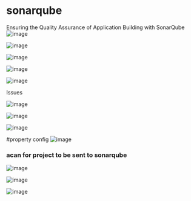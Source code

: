 # sonarqube
Ensuring the Quality Assurance of Application Building with SonarQube 
![image](https://github.com/JonesKwameOsei/sonarqube/assets/81886509/095144b6-a9a2-48a5-846c-c8d08d6c89e4)

![image](https://github.com/JonesKwameOsei/sonarqube/assets/81886509/4511f1b7-00ed-4d69-ad7f-133db94424c9)

![image](https://github.com/JonesKwameOsei/sonarqube/assets/81886509/138324c6-ea9f-49e0-953f-ce12a1838192)

![image](https://github.com/JonesKwameOsei/sonarqube/assets/81886509/3effe8d2-800e-4dca-b50a-c1d884a8d1b8)

![image](https://github.com/JonesKwameOsei/sonarqube/assets/81886509/d5a49620-3914-4d08-a8a4-df4f655a29b8)

Issues<p>
![image](https://github.com/JonesKwameOsei/sonarqube/assets/81886509/f4276546-710d-4220-bd77-1dd17fdb98af)

![image](https://github.com/JonesKwameOsei/sonarqube/assets/81886509/902688e5-cb82-4361-aa27-1c3fd8ce503f)

![image](https://github.com/JonesKwameOsei/sonarqube/assets/81886509/bb032abc-f68c-44d4-99c6-3b384e2311df)

#property config
![image](https://github.com/JonesKwameOsei/sonarqube/assets/81886509/6dbf87bb-6bd7-4af0-b76a-e81629e47beb)

### acan for project to be sent to sonarqube
![image](https://github.com/JonesKwameOsei/sonarqube/assets/81886509/b8bdbe05-1f55-4fc1-87e7-1ef554206b18)

![image](https://github.com/JonesKwameOsei/sonarqube/assets/81886509/ac2d5f45-5d31-48b8-8a6e-0ac9e5dda187)

![image](https://github.com/JonesKwameOsei/sonarqube/assets/81886509/cd9366b1-f832-496b-ae9d-dad1ad409dbc)








